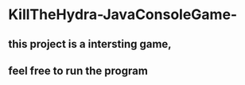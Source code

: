 # KillTheHydra-JavaConsoleGame-
## this project is a intersting game,
## feel free to run the program
